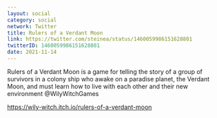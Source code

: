 ```yaml
---
layout: social
category: social
network: Twitter
title: Rulers of a Verdant Moon
link: https://twitter.com/steinea/status/1460059986151628801
twitterID: 1460059986151628801
date: 2021-11-14
---
```


Rulers of a Verdant Moon is a game for telling the story of a group of survivors in a colony ship who awake on a paradise planet, the Verdant Moon, and must learn how to live with each other and their new environment @WilyWitchGames

<https://wily-witch.itch.io/rulers-of-a-verdant-moon>
